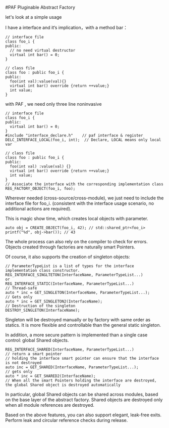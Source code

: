 #PAF Pluginable Abstract Factory

let's look at a simple usage 

I have a interface and it‘s implication，with a method bar：

    // interface file
    class foo_i {
    public:
      // no need virtual destructor
      virtual int bar() = 0;
    }
    
    // class file
    class foo : public foo_i {
    public:
      foo(int val):value(val){}
      virtual int bar() override {return ++value;}
      int value;
    }


with PAF , we need only three line noninvasive

    // interface file
    class foo_i {
    public:
      virtual int bar() = 0;
    }
    #include "interface_declare.h"    // paf interface & register
    DELC_INTERFACE_LOCAL(foo_i, int);  // Declare, LOCAL means only local var

    // class file
    class foo : public foo_i {
    public:
      foo(int val) :value(val) {}
      virtual int bar() override {return ++value;}
      int value;
    }
    // Associate the interface with the corresponding implementation class
    REG_FACTORY_OBJECT(foo_i, foo);    

Wherever needed (cross-source/cross-module), we just need to include the interface file for foo_i. (consistent with the interface usage scenario, no additional actions are required).

This is magic show time, which creates local objects with parameter.

    auto obj = CREATE_OBJECT(foo_i, 42); // std::shared_ptr<foo_i>
    printf("%d", obj->bar()); // 43

The whole process can also rely on the compiler to check for errors. Objects created through factories are naturally smart Pointers.

Of course, it also supports the creation of singleton objects:

    // ParameterTypeList is a list of types for the interface implementation class constructor.
    REG_INTERFACE_SINGLTETON(InterfaceName, ParameterTypeList...)
    or 
    REG_INTERFACE_STATIC(InterfaceName, ParameterTypeList...)
    // Thread-safe
    auto * inc = GET_SINGLETON(InterfaceName, ParameterTypeList...);
    // Gets only
    auto * inc = GET_SINGLETON2(InterfaceName);
    // Destruction of the singleton
    DESTROY_SINGLETON(InterfaceName);

Singleton will be destroyed manually or by factory with same order as statics. 
It is more flexible and controllable than the general static singleton.

In addition, a more secure pattern is implemented than a single case control: global Shared objects.

    REG_INTERFACE_SHARED(InterfaceName, ParameterTypeList...)
    // return a smart pointer
    // holding the interface smart pointer can ensure that the interface is not destroyed
    auto inc = GET_SHARED(InterfaceName, ParameterTypeList...); 
    // gets only
    auto * inc = GET_SHARED2(InterfaceName);
    // When all the smart Pointers holding the interface are destroyed, the global Shared object is destroyed automatically

In particular, global Shared objects can be shared across modules, based on the base layer of the abstract factory. Shared objects are destroyed only when all module references are destroyed.

Based on the above features, you can also support elegant, leak-free exits. Perform leak and circular reference checks during release.

